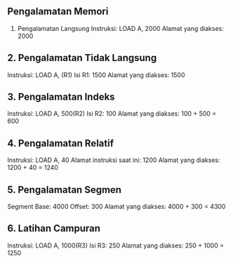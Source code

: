 ## Pengalamatan Memori
1. Pengalamatan Langsung
Instruksi: LOAD A, 2000
Alamat yang diakses: 2000

## 2. Pengalamatan Tidak Langsung
Instruksi: LOAD A, (R1)
Isi R1: 1500
Alamat yang diakses: 1500

## 3. Pengalamatan Indeks
Instruksi: LOAD A, 500(R2)
Isi R2: 100
Alamat yang diakses: 100 + 500 = 600

## 4. Pengalamatan Relatif
Instruksi: LOAD A, 40
Alamat instruksi saat ini: 1200
Alamat yang diakses: 1200 + 40 = 1240

## 5. Pengalamatan Segmen
Segment Base: 4000
Offset: 300
Alamat yang diakses: 4000 + 300 = 4300

## 6. Latihan Campuran
Instruksi: LOAD A, 1000(R3)
Isi R3: 250
Alamat yang diakses: 250 + 1000 = 1250
